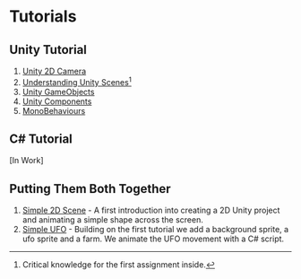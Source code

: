 # Tutorials 
## Unity Tutorial
1. [Unity 2D Camera](https://github.com/ART-3364-Interactive-Storytelling/Tutorials/blob/main/Unity%202D%20Camera.md)
2. [Understanding Unity Scenes](https://github.com/ART-3364-Interactive-Storytelling/Tutorials/blob/main/Unity%20Scenes.md)[^1]
3. [Unity GameObjects](https://github.com/ART-3364-Interactive-Storytelling/Tutorials/blob/main/Game%20Objects.md)
4. [Unity Components](https://github.com/ART-3364-Interactive-Storytelling/Tutorials/blob/main/Components.md)
5. [MonoBehaviours](https://github.com/ART-3364-Interactive-Storytelling/Tutorials/blob/main/MonoBehaviour.md) 
## C# Tutorial
[In Work]
## Putting Them Both Together

1. [Simple 2D Scene](https://github.com/ART-3364-Interactive-Storytelling/Simple-2D-Scene) - A first introduction into creating a 2D Unity project and animating a simple shape across the screen.
2. [Simple UFO](https://github.com/ART-3364-Interactive-Storytelling/Tutorials/blob/main/Simple%202D%20UFO.md) - Building on the first tutorial we add a background sprite, a ufo sprite and a farm.  We animate the UFO movement with a C# script.


[^1]: Critical knowledge for the first assignment inside.
